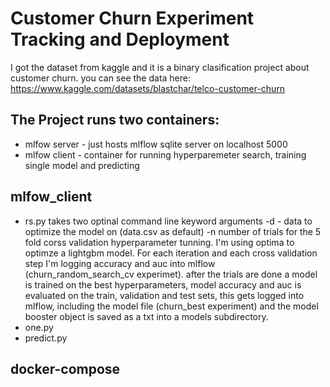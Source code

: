# Customer Churn Experiment Tracking and Deployment
I got the dataset from kaggle and it is a binary clasification project about customer churn. you can see the data here: https://www.kaggle.com/datasets/blastchar/telco-customer-churn

## The Project runs two containers:
* mlfow server - just hosts mlflow sqlite server on localhost 5000
* mlfow client - container for running hyperparemeter search, training single model and predicting

## mlfow_client
* rs.py
takes two optinal command line keyword arguments -d - data to optimize the model on (data.csv as default) -n number of trials for the 5 fold corss validation hyperparameter tunning. I'm using optima to optimze a lightgbm model. For each iteration and each cross validation step I'm logging accuracy and auc into mlflow (churn_random_search_cv experimet). after the trials are done a model is trained on the best hyperparameters, model accuracy and auc is evaluated on the train, validation and test sets, this gets logged into mlflow, including the model file (churn_best experiment) and the model booster object is saved as a txt into a models subdirectory.
* one.py
* predict.py

## docker-compose
